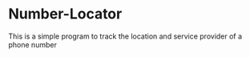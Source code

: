 # Number-Locator
This is a simple program to track the location and service provider of a phone number
